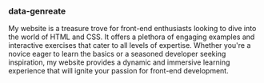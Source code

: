 ### data-genreate
My website is a treasure trove for front-end enthusiasts looking to dive into the world of HTML and CSS. It offers a plethora of engaging examples and interactive exercises that cater to all levels of expertise. Whether you're a novice eager to learn the basics or a seasoned developer seeking inspiration, my website provides a dynamic and immersive learning experience that will ignite your passion for front-end development.